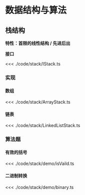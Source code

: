 # 数据结构与算法

## 栈结构

**特性：首限的线性结构 / 先进后出**

**接口**

<<< ./code/stack/IStack.ts

### 实现

#### 数组

<<< ./code/stack/ArrayStack.ts

#### 链表

<<< ./code/stack/LinkedListStack.ts

### 算法题

#### 有效的括号

<<< ./code/stack/demo/isVaild.ts

#### 二进制转换

<<< ./code/stack/demo/binary.ts
